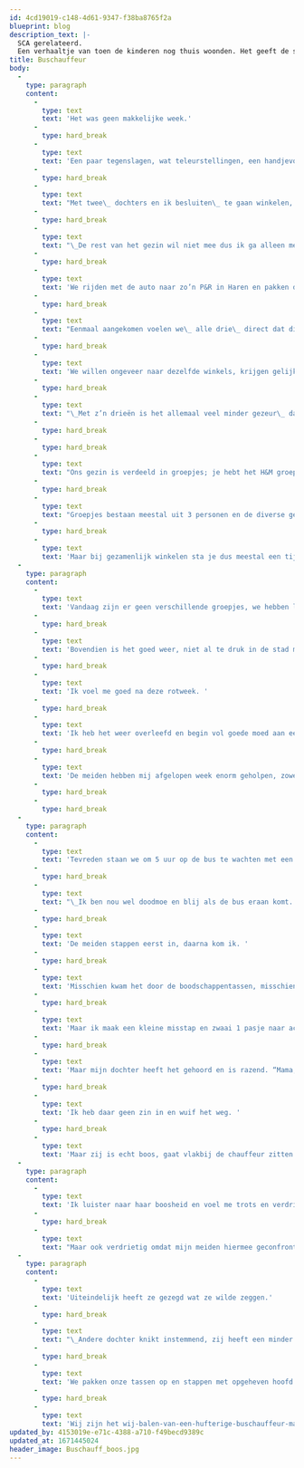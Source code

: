 ```yaml
---
id: 4cd19019-c148-4d61-9347-f38ba8765f2a
blueprint: blog
description_text: |-
  SCA gerelateerd. 
  Een verhaaltje van toen de kinderen nog thuis woonden. Het geeft de steun van mijn gezin een beetje weer.
title: Buschauffeur
body:
  -
    type: paragraph
    content:
      -
        type: text
        text: 'Het was geen makkelijke week.'
      -
        type: hard_break
      -
        type: text
        text: 'Een paar tegenslagen, wat teleurstellingen, een handjevol mislukte pogingen en slecht weer.'
      -
        type: hard_break
      -
        type: text
        text: "Met twee\_ dochters en ik besluiten\_ te gaan winkelen, dat helpt meestal wel."
      -
        type: hard_break
      -
        type: text
        text: "\_De rest van het gezin wil niet mee dus ik ga alleen met de tweeling."
      -
        type: hard_break
      -
        type: text
        text: 'We rijden met de auto naar zo’n P&R in Haren en pakken dan de bus naar het centrum van Groningen.'
      -
        type: hard_break
      -
        type: text
        text: "Eenmaal aangekomen voelen we\_ alle drie\_ direct dat dit een leuke dag gaat worden. "
      -
        type: hard_break
      -
        type: text
        text: 'We willen ongeveer naar dezelfde winkels, krijgen gelijktijdig honger en moeten tegelijk naar het toilet.'
      -
        type: hard_break
      -
        type: text
        text: "\_Met z’n drieën is het allemaal veel minder gezeur\_ dan met z’n zevenen."
      -
        type: hard_break
      -
        type: hard_break
      -
        type: text
        text: "Ons gezin is verdeeld in groepjes; je hebt het H&M groepje, het patat groepje, het platenzaakgroepje, Bakker Bart groepje, Oosterse winkeltjes groepje,schoenenwinkelgroepje,\_ drogistengroepje en een groepje dat geen Euroland of Op=op voorbij kan lopen. "
      -
        type: hard_break
      -
        type: text
        text: "Groepjes bestaan meestal uit 3 personen en de diverse gezinsleden schuiven\_ natuurlijk steeds bij een ander groepje aan. (zo groot is ons gezin nou ook weer niet) "
      -
        type: hard_break
      -
        type: text
        text: 'Maar bij gezamenlijk winkelen sta je dus meestal een tijd te wachten want niemand past in alle groepjes tegelijk.'
  -
    type: paragraph
    content:
      -
        type: text
        text: 'Vandaag zijn er geen verschillende groepjes, we hebben lol met z’n drieën en lopen elkaar niet in de weg.'
      -
        type: hard_break
      -
        type: text
        text: 'Bovendien is het goed weer, niet al te druk in de stad maar wel hartstikke gezellig.'
      -
        type: hard_break
      -
        type: text
        text: 'Ik voel me goed na deze rotweek. '
      -
        type: hard_break
      -
        type: text
        text: 'Ik heb het weer overleefd en begin vol goede moed aan een nieuwe week.'
      -
        type: hard_break
      -
        type: text
        text: 'De meiden hebben mij afgelopen week enorm geholpen, zowel fysiek als mentaal, en ik trakteer ze op broodjes (wij zijn het Bakker Bart groepje) en hier en daar een kledingstuk.'
      -
        type: hard_break
      -
        type: hard_break
  -
    type: paragraph
    content:
      -
        type: text
        text: 'Tevreden staan we om 5 uur op de bus te wachten met een paar tassen vol aankopen.'
      -
        type: hard_break
      -
        type: text
        text: "\_Ik ben nou wel doodmoe en blij als de bus eraan komt. "
      -
        type: hard_break
      -
        type: text
        text: 'De meiden stappen eerst in, daarna kom ik. '
      -
        type: hard_break
      -
        type: text
        text: 'Misschien kwam het door de boodschappentassen, misschien kwam het door vermoeidheid, misschien omdat de bus scheef hing, ik weet het niet.'
      -
        type: hard_break
      -
        type: text
        text: 'Maar ik maak een kleine misstap en zwaai 1 pasje naar achteren. “Ho ho mevrouwtje, glaasje teveel op?” zegt de chauffeur jolig. Ik mompel iets en ga zitten.'
      -
        type: hard_break
      -
        type: text
        text: 'Maar mijn dochter heeft het gehoord en is razend. “Mama, zèg er iets van!” '
      -
        type: hard_break
      -
        type: text
        text: 'Ik heb daar geen zin in en wuif het weg. '
      -
        type: hard_break
      -
        type: text
        text: 'Maar zij is echt boos, gaat vlakbij de chauffeur zitten en laat hem hardop weten wat zij ervan vindt.'
  -
    type: paragraph
    content:
      -
        type: text
        text: 'Ik luister naar haar boosheid en voel me trots en verdrietig tegelijk. Trots om haar strijdbaarheid, haar drang om mij te verdedigen, haar woordkeuze, haar in toom gehouden woede, haar fonkelende ogen.'
      -
        type: hard_break
      -
        type: text
        text: "Maar ook verdrietig omdat mijn meiden hiermee geconfronteerd worden en omdat\_ ik weet dat het nog veel erger gaat worden."
  -
    type: paragraph
    content:
      -
        type: text
        text: 'Uiteindelijk heeft ze gezegd wat ze wilde zeggen.'
      -
        type: hard_break
      -
        type: text
        text: "\_Andere dochter knikt instemmend, zij heeft een minder grote mond in het openbaar."
      -
        type: hard_break
      -
        type: text
        text: 'We pakken onze tassen op en stappen met opgeheven hoofd de bus uit.'
      -
        type: hard_break
      -
        type: text
        text: 'Wij zijn het wij-balen-van-een-hufterige-buschauffeur-maar-laten-onze-dag-daar-niet-door-verpesten-groepje!'
updated_by: 4153019e-e71c-4388-a710-f49becd9389c
updated_at: 1671445024
header_image: Buschauff_boos.jpg
---
```

